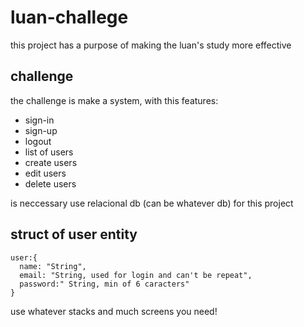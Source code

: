 # luan-challege
this project has a purpose of making the luan's study more effective

## challenge
the challenge is make a system, with this features:

- sign-in
- sign-up
- logout
- list of users
- create users
- edit users
- delete users

is neccessary use relacional db (can be whatever db) for this project

## struct of user entity

```
user:{
  name: "String",
  email: "String, used for login and can't be repeat",
  password:" String, min of 6 caracters"
}
```

use whatever stacks and much screens you need!
